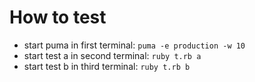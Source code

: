 # How to test

* start puma in first terminal: `puma -e production -w 10`
* start test a in second terminal: `ruby t.rb a`
* start test b in third terminal: `ruby t.rb b`
